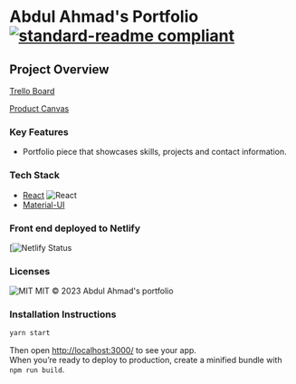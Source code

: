 # Abdul Ahmad's Portfolio [![standard-readme compliant](https://img.shields.io/badge/standard--readme-OK-green.svg?style=flat-square)](https://github.com/RichardLitt/standard-readme)

## Project Overview

[Trello Board](https://trello.com/b/AhORJZag/labs13-school-cloud)

[Product Canvas](https://docs.google.com/document/d/16Vk_nvEgRby8hfZROtnxEASSR3nSWivKVPA2nKoVDX0/edit#heading=h.vxc4myjh3d6x)
### Key Features

- Portfolio piece that showcases skills, projects and contact information.
### Tech Stack

- [React](https://reactjs.org/) ![React](https://img.shields.io/badge/react-v16.7.0--alpha.2-blue.svg)
- [Material-UI](https://material-ui.com/)
### Front end deployed to Netlify
[![Netlify Status](https://64543572be49bf22c4b39966--sparkling-pudding-e7f929.netlify.app/)
### Licenses

![MIT](https://img.shields.io/packagist/l/doctrine/orm.svg) MIT © 2023 Abdul Ahmad's portfolio
### Installation Instructions

```sh
yarn start
```
Then open [http://localhost:3000/](http://localhost:3000/) to see your app.<br>
When you’re ready to deploy to production, create a minified bundle with `npm run build`.

